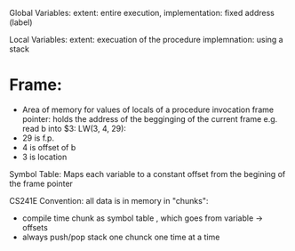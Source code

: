 Global Variables:
extent: entire execution,
implementation: fixed address (label)


Local Variables:
extent: execuation of the procedure
implemnation: using a stack

# Frame:
- Area of memory for values of  locals of a procedure invocation
frame pointer: holds the address of the begginging of the current frame
e.g.
read b into $3:
LW(3, 4, 29):
- 29 is f.p.
- 4 is offset of b
- 3 is location

Symbol Table:
Maps each variable to a constant offset from the begining of the frame pointer


CS241E Convention: all data is in memory in "chunks":
- compile time chunk as symbol table , which goes from variable -> offsets
- always push/pop stack one chunck one time at a time




















